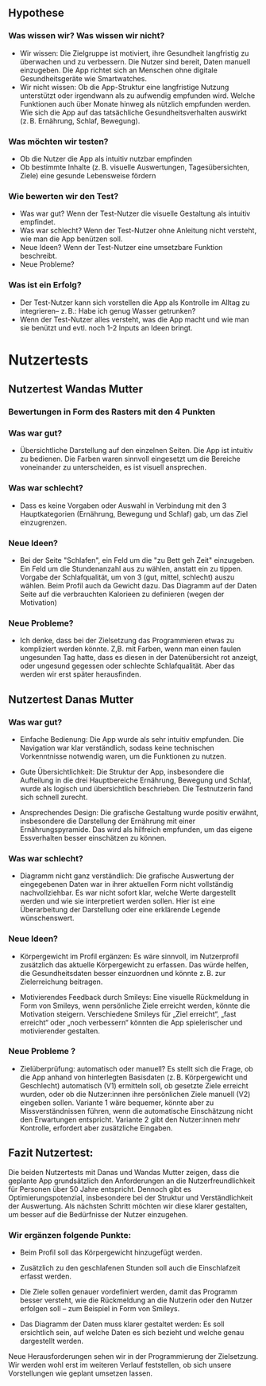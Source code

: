 ## Hypothese
 ### Was wissen wir? Was wissen wir nicht?
 * Wir wissen:
Die Zielgruppe ist motiviert, ihre Gesundheit langfristig zu überwachen und zu verbessern.
Die Nutzer sind bereit, Daten manuell einzugeben.
Die App richtet sich an Menschen ohne digitale Gesundheitsgeräte wie Smartwatches.
* Wir nicht wissen:
Ob die App-Struktur eine langfristige Nutzung unterstützt oder irgendwann als zu aufwendig     empfunden wird.
Welche Funktionen auch über Monate hinweg als nützlich empfunden werden.
Wie sich die App auf das tatsächliche Gesundheitsverhalten auswirkt (z. B. Ernährung, Schlaf, Bewegung).
### Was möchten wir testen?
* Ob die Nutzer die App als intuitiv nutzbar empfinden
* Ob bestimmte Inhalte (z. B. visuelle Auswertungen, Tagesübersichten, Ziele) eine gesunde Lebensweise fördern
### Wie bewerten wir den Test?
* Was war gut? Wenn der Test-Nutzer die visuelle Gestaltung als intuitiv empfindet.
* Was war schlecht? Wenn der Test-Nutzer ohne Anleitung nicht versteht, wie man die App benützen soll.
* Neue Ideen? Wenn der Test-Nutzer eine umsetzbare Funktion beschreibt.
* Neue Probleme? 
### Was ist ein Erfolg?
* Der Test-Nutzer kann sich vorstellen die App als Kontrolle im Alltag zu integrieren– z. B.: Habe ich genug Wasser getrunken?
* Wenn der Test-Nutzer alles versteht, was die App macht und wie man sie benützt und evtl. noch 1-2 Inputs an Ideen bringt.

# Nutzertests

## Nutzertest Wandas Mutter

### Bewertungen in Form des Rasters mit den 4 Punkten

### Was war gut?
* Übersichtliche Darstellung auf den einzelnen Seiten.
Die App ist intuitiv zu bedienen.
Die Farben waren sinnvoll eingesetzt um die Bereiche voneinander zu unterscheiden, es ist visuell ansprechen.

### Was war schlecht?
* Dass es keine Vorgaben oder Auswahl in Verbindung mit den 3 Hauptkategorien (Ernährung, Bewegung und Schlaf) gab, um das Ziel einzugrenzen.

### Neue Ideen?
* Bei der Seite "Schlafen", ein Feld um die "zu Bett geh Zeit" einzugeben.
Ein Feld um die Stundenanzahl aus zu wählen, anstatt ein zu tippen.
Vorgabe der Schlafqualität, um von 3 (gut, mittel, schlecht) auszu wählen.
Beim Profil auch da Gewicht dazu.
Das Diagramm auf der Daten Seite auf die verbrauchten Kalorieen  zu definieren (wegen der Motivation)

### Neue Probleme?
* Ich denke, dass bei der Zielsetzung das Programmieren etwas zu kompliziert werden könnte. Z,B. mit Farben, wenn man einen faulen ungesunden Tag hatte, dass es diesen in der Datenübersicht rot anzeigt, oder ungesund gegessen oder schlechte Schlafqualität. Aber das werden wir erst später herausfinden.

## Nutzertest Danas Mutter ##
### Was war gut?
* Einfache Bedienung:
Die App wurde als sehr intuitiv empfunden. Die Navigation war klar verständlich, sodass keine technischen Vorkenntnisse notwendig waren, um die Funktionen zu nutzen.

* Gute Übersichtlichkeit:
Die Struktur der App, insbesondere die Aufteilung in die drei Hauptbereiche Ernährung, Bewegung und Schlaf, wurde als logisch und übersichtlich beschrieben. Die Testnutzerin fand sich schnell zurecht.

* Ansprechendes Design:
Die grafische Gestaltung wurde positiv erwähnt, insbesondere die Darstellung der Ernährung mit einer Ernährungspyramide. Das wird als hilfreich empfunden, um das eigene Essverhalten besser einschätzen zu können.

### Was war schlecht?
* Diagramm nicht ganz verständlich:
Die grafische Auswertung der eingegebenen Daten war in ihrer aktuellen Form nicht vollständig nachvollziehbar. Es war nicht sofort klar, welche Werte dargestellt werden und wie sie interpretiert werden sollen. Hier ist eine Überarbeitung der Darstellung oder eine erklärende Legende wünschenswert.

### Neue Ideen?
* Körpergewicht im Profil ergänzen:
Es wäre sinnvoll, im Nutzerprofil zusätzlich das aktuelle Körpergewicht zu erfassen. Das würde helfen, die Gesundheitsdaten besser einzuordnen und könnte z. B. zur Zielerreichung beitragen.

* Motivierendes Feedback durch Smileys:
Eine visuelle Rückmeldung in Form von Smileys, wenn persönliche Ziele erreicht werden, könnte die Motivation steigern. Verschiedene Smileys für „Ziel erreicht“, „fast erreicht“ oder „noch verbessern“ könnten die App spielerischer und motivierender gestalten.

### Neue Probleme ?
* Zielüberprüfung: automatisch oder manuell?
Es stellt sich die Frage, ob die App anhand von hinterlegten Basisdaten (z. B. Körpergewicht und Geschlecht) automatisch (V1) ermitteln soll, ob gesetzte Ziele erreicht wurden, oder ob die Nutzer:innen ihre persönlichen Ziele manuell (V2) eingeben sollen.
Variante 1 wäre bequemer, könnte aber zu Missverständnissen führen, wenn die automatische Einschätzung nicht den Erwartungen entspricht.
Variante 2 gibt den Nutzer:innen mehr Kontrolle, erfordert aber zusätzliche Eingaben.

## Fazit Nutzertest:
Die beiden Nutzertests mit Danas und Wandas Mutter zeigen, dass die geplante App grundsätzlich den Anforderungen an die Nutzerfreundlichkeit für Personen über 50 Jahre entspricht. Dennoch gibt es Optimierungspotenzial, insbesondere bei der Struktur und Verständlichkeit der Auswertung. Als nächsten Schritt möchten wir diese klarer gestalten, um besser auf die Bedürfnisse der Nutzer einzugehen.

### Wir ergänzen folgende Punkte:

* Beim Profil soll das Körpergewicht hinzugefügt werden.

* Zusätzlich zu den geschlafenen Stunden soll auch die Einschlafzeit erfasst werden.

* Die Ziele sollen genauer vordefiniert werden, damit das Programm besser versteht, wie die Rückmeldung an die Nutzerin oder den Nutzer erfolgen soll – zum Beispiel in Form von Smileys.

* Das Diagramm der Daten muss klarer gestaltet werden: Es soll ersichtlich sein, auf welche Daten es sich bezieht und welche genau dargestellt werden.

Neue Herausforderungen sehen wir in der Programmierung der Zielsetzung. Wir werden wohl erst im weiteren Verlauf feststellen, ob sich unsere Vorstellungen wie geplant umsetzen lassen.